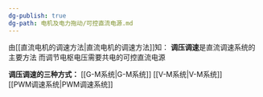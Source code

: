```yaml
---
dg-publish: true
dg-path: 电机及电力拖动/可控直流电源.md
---
```

由[[直流电机的调速方法\|直流电机的调速方法]]知：
**调压调速**是直流调速系统的主要方法
而调节电枢电压需要共电的可控直流电源

**调压调速的三种方式：**
[[G-M系统\|G-M系统]] 
[[V-M系统\|V-M系统]]  
[[PWM调速系统\|PWM调速系统]]







